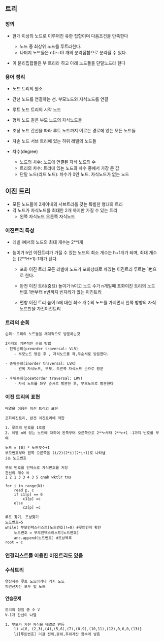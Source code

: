 ## 트리

### 정의
- 한개 이상의 노드로 이루어진 유한 집합이며 다음조건을 만족한다
    - 노드 중 최상위 노드를 루트라한다.
    - 나머지 노드들은 n(>=0) 개의 분리집합으로 분리될 수 있다.

- 이 분리집합들은  부 트리라 하고 아래 노드들을 단말노드라 한다

### 용어 정리
- 노드 
    트리의 원소
- 간선
    노드를 연결하는 선. 부모노드와 자식노드를 연결
- 루트 노드
    트리의 시작 노드

- 형제 노드
    같은 부모 노드의 자식노드들

- 조상 노드
    간선을 따라 루트 노드까지 이르는 경로에 있는 모든 노드들

- 자손 노드
    서브 트리에 있는 하위 레벨의 노드들

- 차수(degree)
    - 노드의 차수: 노드에 연결된 자식 노드의 수
    - 트리의 차수: 트리에 있는 노드의 차수 중에서 가장 큰 값
    - 단말 노드(리프 노드): 차수가 0인 노드. 자식노드가 없는 노드


## 이진 트리
- 모든 노드들이 2개이내의 서브트리를 갖는 특별한 형태의 트리
- 각 노드가 자식노드를 최대한 2개 까지만 가질 수 있는 트리
    - 왼쪽 자식노드 오른쪽 자식노드

### 이진트리 특성
- 레벨 i에서의 노드의 최대 개수는 2**i개
- 높이가 h인 이진트리가 가질 수 있는 노드의 최소 개수는 h+1개가 되며,
    최대 개수는 (2**H+1)-1개가 된다.

    - 포화 이진 트리
        모든 레벨에 노드가 포화상태로 차있는 이진트리
        루트는 1번으로 한다.

    - 완전 이진 트리(중요)
        높이가 h이고 노드 수가 n개일때 포화이진 트리의 노드 번호 1번부터 n번까지 빈자리가 없는 이진트리

    - 편향 이진 트리
        높이 h에 대한 최소 개수의 노드를 가지면서 한쪽 방향의 자식 노드만을 가진이진트리

### 트리의 순회
    순회: 트리의 노드들을 체계적으로 방문하는것

    3가지의 기본적인 순회 방법
    - 전위순회(preorder traversal: VLR)
        - 부모노드 방문 후 , 자식노드를 좌,우순서로 방문한다.
    
    - 중위순회(inorder traversal: LVR)
        - 왼쪽 자식노드, 부모, 오른쪽 자식노드 순으로 방문

    - 후위순회(posetorder traversal: LRV)
        - 자식 노드를 좌우 순서로 방문한 후, 부모노드로 방문한다

### 이진 트리의 표현
    배열을 이용한 이진 트리의 표현

    포화이진트리, 완전 이진트리에 적합

    1. 루트의 번호를 1로함
    2. 레벨 n에 있는 노드에 대하여 왼쪽부터 오른쪽으로 2**n부터 2**n+1 -1까지 번호를 부여

    노드 = [0] * 노드갯수+1
    부모번호부터 왼쪽 오른쪽을 (i/2)(2*i)(2*i+1)로 나타냄
    i는 노드번호

    부모 번호를 인덱스로 자식번호를 저장
    간선의 개수 N 
    1 2 1 3 3 4 3 5 qnah wktlr tns

    for i in range(N):
        read p, c
        if c1[p] == 0
            c1[p] =c
        else
            c2[p] =c

    루트 찾기, 조상찾기
    노드번호=5
    while( 부모인덱스리스트[노드번호]!=0) #루트인지 확인
        노드변호 = 부모인덱스리스트[노드번호]
        anc.append(노드번호) #조상목록
    root = c

### 연결리스트를 이용한 이진트리도 있음

### 수식트리
    연산자는 루트 노드이거나 가지 노드
    피연산자는 모두 잎 노드

#### 연습문제
    트리의 정점 총 수 V
    V-1개 간선이 나열

    1. 부모가 가진 자식을 배열로 만듬
        li =[0, (2,3),(4),(5,6),(7),(8,9),(10,11),(12),0,0,0,(13)]
        li[루트번호] 이걸 전위,중위,후위계산 함수에 넣음
